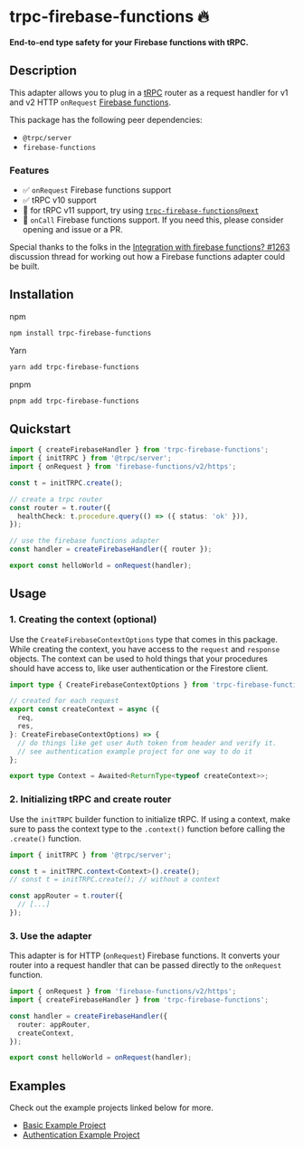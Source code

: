 # trpc-firebase-functions 🔥

**End-to-end type safety for your Firebase functions with tRPC.**

## Description

This adapter allows you to plug in a [tRPC](https://trpc.io/) router as a request handler for v1 and v2 HTTP `onRequest` [Firebase functions](https://firebase.google.com/docs/functions).

This package has the following peer dependencies:

- `@trpc/server`
- `firebase-functions`

### Features

- ✅ `onRequest` Firebase functions support
- ✅ tRPC v10 support
- 🚧 for tRPC v11 support, try using [`trpc-firebase-functions@next`](https://www.npmjs.com/package/trpc-firebase-functions/v/next)
- 🤔 `onCall` Firebase functions support. If you need this, please consider opening and issue or a PR.

Special thanks to the folks in the [Integration with firebase functions? #1263](https://github.com/trpc/trpc/discussions/1263) discussion thread for working out how a Firebase functions adapter could be built.

## Installation

npm

```bash
npm install trpc-firebase-functions
```

Yarn

```bash
yarn add trpc-firebase-functions
```

pnpm

```bash
pnpm add trpc-firebase-functions
```

## Quickstart

```typescript
import { createFirebaseHandler } from 'trpc-firebase-functions';
import { initTRPC } from '@trpc/server';
import { onRequest } from 'firebase-functions/v2/https';

const t = initTRPC.create();

// create a trpc router
const router = t.router({
  healthCheck: t.procedure.query(() => ({ status: 'ok' })),
});

// use the firebase functions adapter
const handler = createFirebaseHandler({ router });

export const helloWorld = onRequest(handler);
```

## Usage

### 1. Creating the context (optional)

Use the `CreateFirebaseContextOptions` type that comes in this package.
While creating the context, you have access to the `request` and `response` objects.
The context can be used to hold things that your procedures should have access to, like user authentication or the Firestore client.

```typescript
import type { CreateFirebaseContextOptions } from 'trpc-firebase-functions';

// created for each request
export const createContext = async ({
  req,
  res,
}: CreateFirebaseContextOptions) => {
  // do things like get user Auth token from header and verify it.
  // see authentication example project for one way to do it
};

export type Context = Awaited<ReturnType<typeof createContext>>;
```

### 2. Initializing tRPC and create router

Use the `initTRPC` builder function to initialize tRPC.
If using a context, make sure to pass the context type to the `.context()` function before calling the `.create()` function.

```typescript
import { initTRPC } from '@trpc/server';

const t = initTRPC.context<Context>().create();
// const t = initTRPC.create(); // without a context

const appRouter = t.router({
  // [...]
});
```

### 3. Use the adapter

This adapter is for HTTP (`onRequest`) Firebase functions.
It converts your router into a request handler that can be passed directly to the `onRequest` function.

```typescript
import { onRequest } from 'firebase-functions/v2/https';
import { createFirebaseHandler } from 'trpc-firebase-functions';

const handler = createFirebaseHandler({
  router: appRouter,
  createContext,
});

export const helloWorld = onRequest(handler);
```

## Examples

Check out the example projects linked below for more.

- [Basic Example Project](./examples/v2-https-function/)
- [Authentication Example Project](./examples/v2-https-function-auth/)
